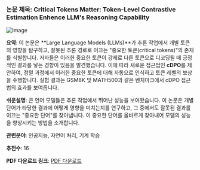 ### 논문 제목: Critical Tokens Matter: Token-Level Contrastive Estimation Enhence LLM's Reasoning Capability

![Image](https://cdn-thumbnails.huggingface.co/social-thumbnails/papers/2411.19943.png)

**요약**:
이 논문은 **Large Language Models (LLMs)**가 추론 작업에서 개별 토큰의 영향을 탐구하고, 잘못된 추론 경로로 이끄는 "중요한 토큰(critical tokens)"의 존재를 식별합니다. 저자들은 이러한 중요한 토큰이 강제로 다른 토큰으로 디코딩될 때 긍정적인 결과를 낳는 경향이 있음을 발견했습니다. 이에 따라 새로운 접근법인 **cDPO**를 제안하여, 정렬 과정에서 이러한 중요한 토큰에 대해 자동으로 인식하고 토큰 레벨의 보상을 수행합니다. 실험 결과는 GSM8K 및 MATH500과 같은 벤치마크에서 cDPO 접근법의 효과를 보여줍니다.

**쉬운설명**:
큰 언어 모델들은 추론 작업에서 뛰어난 성능을 보여왔습니다. 이 논문은 개별 단어가 타당한 결과에 어떻게 영향을 미치는지를 연구하고, 그 중에서도 잘못된 결과를 이끄는 "중요한 단어"를 찾아냅니다. 이 중요한 단어를 올바르게 찾아내어 모델의 성능을 향상시키는 방법을 소개합니다.

**관련분야**: 인공지능, 자연어 처리, 기계 학습

**추천수**: 16

**PDF 다운로드 링크**: [PDF 다운로드](https://arxiv.org/pdf/2411.19943)
